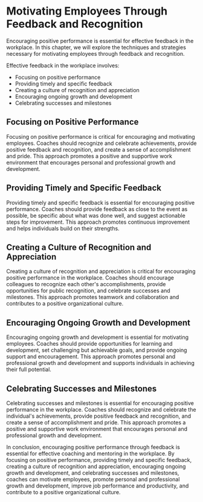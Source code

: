 Motivating Employees Through Feedback and Recognition
===================================================================================================================

Encouraging positive performance is essential for effective feedback in the workplace. In this chapter, we will explore the techniques and strategies necessary for motivating employees through feedback and recognition.

Effective feedback in the workplace involves:

* Focusing on positive performance
* Providing timely and specific feedback
* Creating a culture of recognition and appreciation
* Encouraging ongoing growth and development
* Celebrating successes and milestones

Focusing on Positive Performance
--------------------------------

Focusing on positive performance is critical for encouraging and motivating employees. Coaches should recognize and celebrate achievements, provide positive feedback and recognition, and create a sense of accomplishment and pride. This approach promotes a positive and supportive work environment that encourages personal and professional growth and development.

Providing Timely and Specific Feedback
--------------------------------------

Providing timely and specific feedback is essential for encouraging positive performance. Coaches should provide feedback as close to the event as possible, be specific about what was done well, and suggest actionable steps for improvement. This approach promotes continuous improvement and helps individuals build on their strengths.

Creating a Culture of Recognition and Appreciation
--------------------------------------------------

Creating a culture of recognition and appreciation is critical for encouraging positive performance in the workplace. Coaches should encourage colleagues to recognize each other's accomplishments, provide opportunities for public recognition, and celebrate successes and milestones. This approach promotes teamwork and collaboration and contributes to a positive organizational culture.

Encouraging Ongoing Growth and Development
------------------------------------------

Encouraging ongoing growth and development is essential for motivating employees. Coaches should provide opportunities for learning and development, set challenging but achievable goals, and provide ongoing support and encouragement. This approach promotes personal and professional growth and development and supports individuals in achieving their full potential.

Celebrating Successes and Milestones
------------------------------------

Celebrating successes and milestones is essential for encouraging positive performance in the workplace. Coaches should recognize and celebrate the individual's achievements, provide positive feedback and recognition, and create a sense of accomplishment and pride. This approach promotes a positive and supportive work environment that encourages personal and professional growth and development.

In conclusion, encouraging positive performance through feedback is essential for effective coaching and mentoring in the workplace. By focusing on positive performance, providing timely and specific feedback, creating a culture of recognition and appreciation, encouraging ongoing growth and development, and celebrating successes and milestones, coaches can motivate employees, promote personal and professional growth and development, improve job performance and productivity, and contribute to a positive organizational culture.

